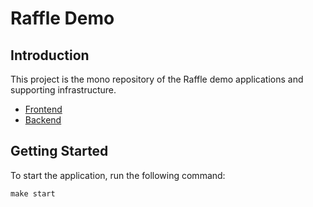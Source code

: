 # Raffle Demo

## Introduction

This project is the mono repository of the Raffle demo applications and supporting infrastructure.
- [Frontend](./frontend/README.md)
- [Backend](./backend/README.md)

## Getting Started

To start the application, run the following command:
```shell
make start
```
